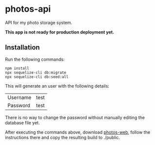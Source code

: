 # photos-api

API for my photo storage system.

**This app is not ready for production deployment yet.**

## Installation

Run the following commands:

```
npm install
npx sequelize-cli db:migrate
npx sequelize-cli db:seed:all
```

This will generate an user with the following details:

|          |      |
|----------|------|
| Username | test |
| Password | test |

There is no way to change the password without manually editing the database file yet.

After executing the commands above, download [photos-web](https://github.com/mat-sz/photos-web), follow the instructions there and copy the resulting build to ./public.